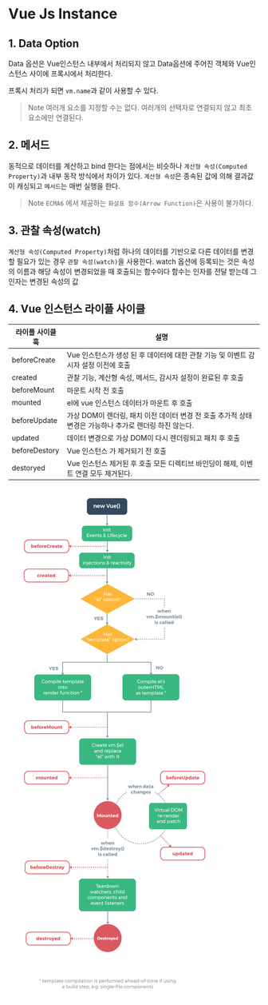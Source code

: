 # Vue Js Instance 
## 1. Data Option 
Data 옵션은 Vue인스턴스 내부에서 처리되지 않고 Data옵션에 주어진 객체와 Vue인스턴스 사이에 프록시에서 처리한다. 

프록시 처리가 되면 `vm.name`과 같이 사용할 수 있다. 
> Note 여러개 요소를 지정할 수는 없다. 여러개의 선택자로 연결되지 않고 최초 요소에만 연결된다. 

## 2. 메서드
동적으로 데이터를 계산하고 bind 한다는 점에서는 비슷하나 `계산형 속성(Computed Property)`과 내부 동작 방식에서 차이가 있다. `계산형 속성`은 종속된 값에 의해 결과값이 캐싱되고 `메서드`는 매번 실행을 한다. 
> Note `ECMA6` 에서 제공하는 `화살표 함수(Arrow Function)`은 사용이 불가하다. 

## 3. 관찰 속성(watch)
`계산형 속성(Computed Property)`처럼 하나의 데이터를 기반으로 다른 데이터를 변경할 필요가 있는 경우 `관찰 속성(watch)`을 사용한다. 
watch 옵션에 등록되는 것은 속성의 이름과 해당 속성이 변경되었을 때 호출되는 함수이다 함수는 인자를 전달 받는데 그 인자는 변경된 속성의 값 

## 4. Vue 인스턴스 라이플 사이클 
라이플 사이클 훅   | 설명 
-------------- | -----
beforeCreate | Vue 인스턴스가 생성 된 후 데이터에 대한 관찰 기능 및 이벤트 감시자 설정 이전에 호출 
created | 관찰 기능, 계산형 속성, 메서드, 감시자 설정이 완료된 후 호출
beforeMount | 마운트 시작 전 호출 
mounted | el에 vue 인스턴스 데이터가 마운트 후 호출 
beforeUpdate | 가상 DOM이 렌더링, 패치 이전 데이터 변경 전 호출 추가적 상태 변경은 가능하나 추가로 렌더링 하진 않는다. 
updated | 데이터 변경으로 가상 DOM이 다시 렌더링되고 패치 후 호출 
beforeDestory | Vue 인스턴스 가 제거되기 전 호출 
destoryed | Vue 인스턴스 제거된 후 호출 모든 디렉티브 바인딩이 해제, 이벤트 연결 모두 제거된다. 

![Image of Vue js Instance's Life cycle](../img/lifecycle.png)